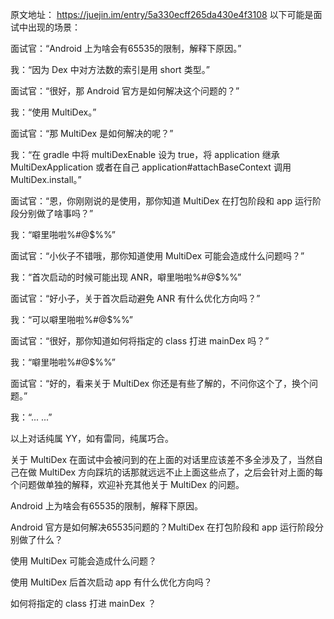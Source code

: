 原文地址： https://juejin.im/entry/5a330ecff265da430e4f3108 
以下可能是面试中出现的场景：





面试官：“Android 上为啥会有65535的限制，解释下原因。”

我：“因为 Dex 中对方法数的索引是用 short 类型。”



面试官：“很好，那 Android 官方是如何解决这个问题的？”

我：“使用 MultiDex。”



面试官：“那 MultiDex 是如何解决的呢？”

我：“在 gradle 中将 multiDexEnable 设为 true，将 application 继承 MultiDexApplication 或者在自己 application#attachBaseContext 调用 MultiDex.install。”



面试官：“恩，你刚刚说的是使用，那你知道 MultiDex 在打包阶段和 app 运行阶段分别做了啥事吗？”

我：“噼里啪啦%#@$%%”



面试官：“小伙子不错哦，那你知道使用 MultiDex 可能会造成什么问题吗？”

我：“首次启动的时候可能出现 ANR，噼里啪啦%#@$%%”



面试官：“好小子，关于首次启动避免 ANR 有什么优化方向吗？”

我：“可以噼里啪啦%#@$%%”



面试官：“很好，那你知道如何将指定的 class 打进 mainDex 吗？”

我：“噼里啪啦%#@$%%”



面试官：“好的，看来关于 MultiDex 你还是有些了解的，不问你这个了，换个问题。”

我：“... ...”





以上对话纯属 YY，如有雷同，纯属巧合。



关于 MultiDex 在面试中会被问到的在上面的对话里应该差不多全涉及了，当然自己在做 MultiDex 方向踩坑的话那就远远不止上面这些点了，之后会针对上面的每个问题做单独的解释，欢迎补充其他关于 MultiDex 的问题。



Android 上为啥会有65535的限制，解释下原因。

Android 官方是如何解决65535问题的？MultiDex 在打包阶段和 app 运行阶段分别做了什么？

使用 MultiDex 可能会造成什么问题？

使用 MultiDex 后首次启动 app 有什么优化方向吗？

如何将指定的 class 打进 mainDex ？
